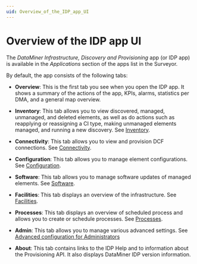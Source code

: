 ```yaml
---
uid: Overview_of_the_IDP_app_UI
---
```


# Overview of the IDP app UI

The *DataMiner Infrastructure, Discovery and Provisioning* app (or IDP app) is available in the *Applications* section of the apps list in the Surveyor.

By default, the app consists of the following tabs:

- **Overview**: This is the first tab you see when you open the IDP app. It shows a summary of the actions of the app, KPIs, alarms, statistics per DMA, and a general map overview.

- **Inventory**: This tab allows you to view discovered, managed, unmanaged, and deleted elements, as well as do actions such as reapplying or reassigning a CI type, making unmanaged elements managed, and running a new discovery. See [Inventory](xref:IDP_Inventory_tab).

- **Connectivity**: This tab allows you to view and provision DCF connections. See [Connectivity](xref:IDP_Connectivity_tab).

- **Configuration**: This tab allows you to manage element configurations. See [Configuration](xref:IDP_Configuration_tab).

- **Software**: This tab allows you to manage software updates of managed elements. See [Software](xref:IDP_Software_tab).

- **Facilities**: This tab displays an overview of the infrastructure. See [Facilities](xref:IDP_Facilities_tab).

- **Processes**: This tab displays an overview of scheduled process and allows you to create or schedule processes. See [Processes](xref:IDP_Processes_tab).

- **Admin**: This tab allows you to manage various advanced settings. See [Advanced configuration for Administrators](xref:Advanced_configuration_for_Administrators)

- **About**: This tab contains links to the IDP Help and to information about the Provisioning API. It also displays DataMiner IDP version information.
